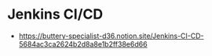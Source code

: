 # Jenkins CI/CD
- https://buttery-specialist-d36.notion.site/Jenkins-CI-CD-5684ac3ca2624b2d8a8e1b2ff38e6d66
